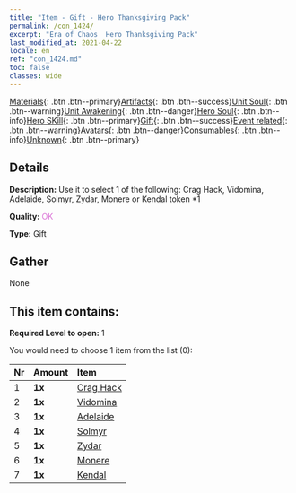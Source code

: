 ```yaml
---
title: "Item - Gift - Hero Thanksgiving Pack"
permalink: /con_1424/
excerpt: "Era of Chaos  Hero Thanksgiving Pack"
last_modified_at: 2021-04-22
locale: en
ref: "con_1424.md"
toc: false
classes: wide
---
```

 [Materials](/Items/){: .btn .btn--primary}[Artifacts](/Items/Artifacts/){: .btn .btn--success}[Unit Soul](/Items/UnitSoul/){: .btn .btn--warning}[Unit Awakening](/Items/UnitAwakening/){: .btn .btn--danger}[Hero Soul](/Items/HeroSoul/){: .btn .btn--info}[Hero SKill](/Items/HeroSkill/){: .btn .btn--primary}[Gift](/Items/Gift/){: .btn .btn--success}[Event related](/Items/Events/){: .btn .btn--warning}[Avatars](/Items/Avatars/){: .btn .btn--danger}[Consumables](/Items/Consumables/){: .btn .btn--info}[Unknown](/Items/Unknown/){: .btn .btn--primary}

## Details
 **Description:** Use it to select 1 of the following: Crag Hack, Vidomina, Adelaide, Solmyr, Zydar, Monere or Kendal token *1

 **Quality:** <span style="color: #DA70D6">OK</span>

 **Type:** Gift

## Gather

  None

## This item contains:

 **Required Level to open:** 1

 You would need to choose 1 item from the list (0):

  | Nr | Amount |     Item    |
  |:---|:-------|:------------|
  | 1 |  **1x** | [Crag Hack](/Items/her_375/) |  | 
  | 2 |  **1x** | [Vidomina](/Items/her_372/) |  | 
  | 3 |  **1x** | [Adelaide](/Items/her_359/) |  | 
  | 4 |  **1x** | [Solmyr](/Items/her_386/) |  | 
  | 5 |  **1x** | [Zydar](/Items/her_385/) |  | 
  | 6 |  **1x** | [Monere](/Items/her_379/) |  | 
  | 7 |  **1x** | [Kendal](/Items/her_363/) |  | 
